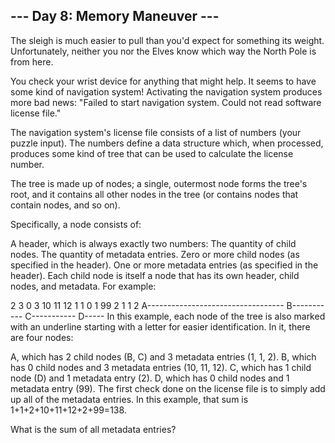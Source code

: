 ## --- Day 8: Memory Maneuver ---
   The sleigh is much easier to pull than you'd expect for something its weight. Unfortunately, neither you nor the Elves know which way the North Pole is from here.

   You check your wrist device for anything that might help. It seems to have some kind of navigation system! Activating the navigation system produces more bad news: "Failed to start navigation system. Could not read software license file."

   The navigation system's license file consists of a list of numbers (your puzzle input). The numbers define a data structure which, when processed, produces some kind of tree that can be used to calculate the license number.

   The tree is made up of nodes; a single, outermost node forms the tree's root, and it contains all other nodes in the tree (or contains nodes that contain nodes, and so on).

   Specifically, a node consists of:

   A header, which is always exactly two numbers:
   The quantity of child nodes.
   The quantity of metadata entries.
   Zero or more child nodes (as specified in the header).
   One or more metadata entries (as specified in the header).
   Each child node is itself a node that has its own header, child nodes, and metadata. For example:

   2 3 0 3 10 11 12 1 1 0 1 99 2 1 1 2
   A----------------------------------
       B----------- C-----------
                        D-----
   In this example, each node of the tree is also marked with an underline starting with a letter for easier identification. In it, there are four nodes:

   A, which has 2 child nodes (B, C) and 3 metadata entries (1, 1, 2).
   B, which has 0 child nodes and 3 metadata entries (10, 11, 12).
   C, which has 1 child node (D) and 1 metadata entry (2).
   D, which has 0 child nodes and 1 metadata entry (99).
   The first check done on the license file is to simply add up all of the metadata entries. In this example, that sum is 1+1+2+10+11+12+2+99=138.

   What is the sum of all metadata entries?


